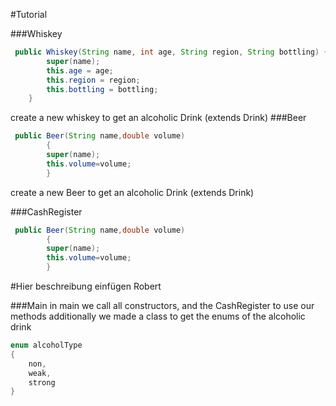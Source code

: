 #Tutorial

###Whiskey
```java
 public Whiskey(String name, int age, String region, String bottling) {
        super(name);
        this.age = age;
        this.region = region;
        this.bottling = bottling;
    }
```
create a new whiskey to get an alcoholic Drink (extends Drink)
###Beer
```java
 public Beer(String name,double volume)
        {
        super(name);
        this.volume=volume;
        }
```
create a new Beer to get an alcoholic Drink (extends Drink)

###CashRegister
```java
 public Beer(String name,double volume)
        {
        super(name);
        this.volume=volume;
        }
```
#Hier beschreibung einfügen Robert

###Main
in main we call all constructors, and the CashRegister to use our methods
additionally we made a class to get the enums of the alcoholic drink
```java
enum alcoholType
{
    non,
    weak,
    strong
}
```
